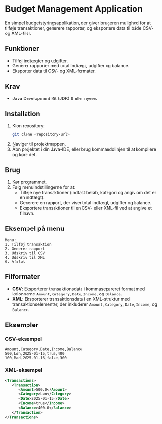 # Budget Management Application

En simpel budgetstyringsapplikation, der giver brugeren mulighed for at tilføje transaktioner, generere rapporter, og eksportere data til både CSV- og XML-filer.

## Funktioner
- Tilføj indtægter og udgifter.
- Generer rapporter med total indtægt, udgifter og balance.
- Eksporter data til CSV- og XML-formater.

## Krav
- Java Development Kit (JDK) 8 eller nyere.

## Installation
1. Klon repository:
   ```bash
   git clone <repository-url>
   ```
2. Naviger til projektmappen.
3. Åbn projektet i din Java-IDE, eller brug kommandolinjen til at kompilere og køre det.

## Brug

1. Kør programmet.
2. Følg menuindstillingerne for at:
   - Tilføje nye transaktioner (indtast beløb, kategori og angiv om det er en indtægt).
   - Generere en rapport, der viser total indtægt, udgifter og balance.
   - Eksportere transaktioner til en CSV- eller XML-fil ved at angive et filnavn.

## Eksempel på menu
```plaintext
Menu:
1. Tilføj transaktion
2. Generer rapport
3. Udskriv til CSV
4. Udskriv til XML
0. Afslut
```

## Filformater
- **CSV**: Eksporterer transaktionsdata i kommasepareret format med kolonnerne `Amount`, `Category`, `Date`, `Income`, og `Balance`.
- **XML**: Eksporterer transaktionsdata i en XML-struktur med transaktionselementer, der inkluderer `Amount`, `Category`, `Date`, `Income`, og `Balance`.

## Eksempler
### CSV-eksempel
```
Amount,Category,Date,Income,Balance
500,Løn,2025-01-15,true,400
100,Mad,2025-01-16,false,300
```

### XML-eksempel
```xml
<Transactions>
   <Transaction>
      <Amount>500.0</Amount>
      <Category>Løn</Category>
      <Date>2025-01-15</Date>
      <Income>true</Income>
      <Balance>400.0</Balance>
   </Transaction>
</Transactions>
```

